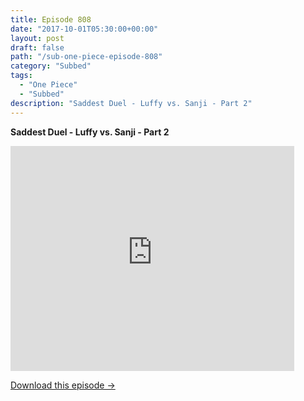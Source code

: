 ```yaml
---
title: Episode 808
date: "2017-10-01T05:30:00+00:00"
layout: post
draft: false
path: "/sub-one-piece-episode-808"
category: "Subbed"
tags:
  - "One Piece"
  - "Subbed"
description: "Saddest Duel - Luffy vs. Sanji - Part 2"
---
```


**Saddest Duel - Luffy vs. Sanji - Part 2**

<iframe width="640" height="360" src="https://www.rapidvideo.com/e/G6FRPH2BF6" frameborder="0" marginwidth=0 marginheight=0 scrolling=no allowfullscreen style="max-width:90%;"></iframe>

<a href="http://ouo.io/qs/eCodkFEQ?s=https://www.rapidvideo.com/d/G6FRPH2BF6" class="styled_a">Download this episode →</a>

